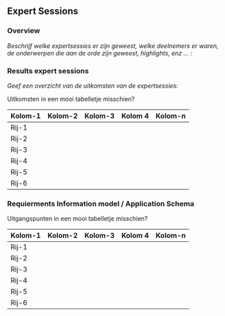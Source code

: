 ## Expert Sessions

### Overview

*Beschrijf welke expertsessies er zijn geweest, welke deelnemers er waren, de onderwerpen die aan de orde zijn geweest, highlights, enz ... :* 



### Results expert sessions

*Geef een overzicht van de uitkomsten van de expertsessies:* 



<aside class='note'>
    Uitkomsten in een mooi tabelletje misschien?
</aside> 

| Kolom-1 | Kolom-2 | Kolom-3 | Kolom 4 | Kolom-n | 
|---------|---------|---------|---------|---------| 
| Rij-1   |         |         |         |         |
| Rij-2   |         |         |         |         |
| Rij-3   |         |         |         |         |
| Rij-4   |         |         |         |         |
| Rij-5   |         |         |         |         |
| Rij-6   |         |         |         |         |

### Requierments Information model / Application Schema



<aside class='note'>
    Uitgangspunten in een mooi tabelletje misschien?
</aside> 

| Kolom-1 | Kolom-2 | Kolom-3 | Kolom 4 | Kolom-n | 
|---------|---------|---------|---------|---------| 
| Rij-1   |         |         |         |         |
| Rij-2   |         |         |         |         |
| Rij-3   |         |         |         |         |
| Rij-4   |         |         |         |         |
| Rij-5   |         |         |         |         |
| Rij-6   |         |         |         |         |